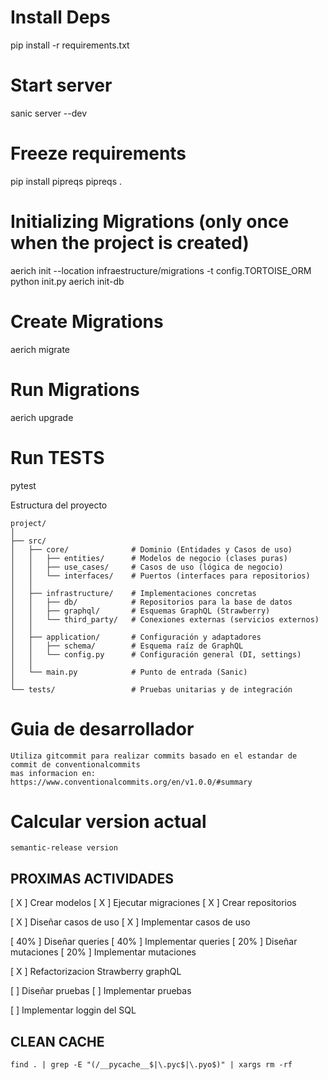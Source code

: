 # Install Deps
  pip install -r requirements.txt

# Start server
  sanic server --dev

# Freeze requirements
  pip install pipreqs
  pipreqs .

# Initializing Migrations (only once when the project is created)
  aerich init --location infraestructure/migrations -t config.TORTOISE_ORM
  python init.py
  aerich init-db

# Create Migrations
  aerich migrate

# Run Migrations
  aerich upgrade

# Run TESTS
  pytest


Estructura del proyecto

    project/
    │
    ├── src/
    │   ├── core/              # Dominio (Entidades y Casos de uso)
    │   │   ├── entities/      # Modelos de negocio (clases puras)
    │   │   ├── use_cases/     # Casos de uso (lógica de negocio)
    │   │   └── interfaces/    # Puertos (interfaces para repositorios)
    │   │
    │   ├── infrastructure/    # Implementaciones concretas
    │   │   ├── db/            # Repositorios para la base de datos
    │   │   ├── graphql/       # Esquemas GraphQL (Strawberry)
    │   │   └── third_party/   # Conexiones externas (servicios externos)
    │   │
    │   ├── application/       # Configuración y adaptadores
    │   │   ├── schema/        # Esquema raíz de GraphQL
    │   │   └── config.py      # Configuración general (DI, settings)
    │   │
    │   └── main.py            # Punto de entrada (Sanic)
    │
    └── tests/                 # Pruebas unitarias y de integración


# Guia de desarrollador
    Utiliza gitcommit para realizar commits basado en el estandar de commit de conventionalcommits
    mas informacion en: https://www.conventionalcommits.org/en/v1.0.0/#summary

# Calcular version actual
    semantic-release version

## PROXIMAS ACTIVIDADES

[ X ] Crear modelos
[ X ] Ejecutar migraciones
[ X ] Crear repositorios

[ X ] Diseñar casos de uso
[ X ] Implementar casos de uso

[ 40% ] Diseñar queries
[ 40% ] Implementar queries
[ 20% ] Diseñar mutaciones
[ 20% ] Implementar mutaciones

[ X ] Refactorizacion Strawberry graphQL

[ ] Diseñar pruebas
[ ] Implementar pruebas

[ ] Implementar loggin del SQL


## CLEAN CACHE
    find . | grep -E "(/__pycache__$|\.pyc$|\.pyo$)" | xargs rm -rf
